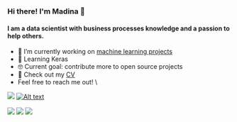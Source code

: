 ### Hi there! I'm Madina 👋 

#### I am a data scientist with business processes knowledge and a passion to help others.
 
- 🔭 I’m currently working on [machine learning projects](https://github.com/madinamarat/machine_learning_projects)
- 🌱 Learning Keras
- 🤓 Current goal: contribute more to open source projects
- 📙 Check out my [CV](https://resume.creddle.io/resume/fj5tarr7xiq)
- Feel free to reach me out! \

[![](https://img.shields.io/badge/LinkedIn-0077B5?style=for-the-badge&logo=linkedin&logoColor=white)](https://www.linkedin.com/in/madinamarat) [![Alt text](https://img.shields.io/badge/Gmail-D14836?style=for-the-badge&logo=gmail&logoColor=white)](mailto:madina.maratovna@gmail.com)


<img align="center" src="https://github-readme-stats.vercel.app/api/top-langs/?username=madinamarat&layout=compact" />
<img align="center" src="https://github-readme-stats.vercel.app/api?username=madinamarat&hide=stars,prs" />

<img align="center" src="https://github-readme-stats-git-width-fit-to-content.terror.vercel.app/api?username=madinamarat&hide=stars,prs" />
